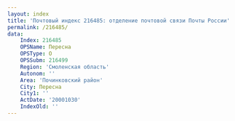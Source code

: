 ```yaml
---
layout: index
title: 'Почтовый индекс 216485: отделение почтовой связи Почты России'
permalink: /216485/
data:
    Index: 216485
    OPSName: Пересна
    OPSType: О
    OPSSubm: 216499
    Region: 'Смоленская область'
    Autonom: ''
    Area: 'Починковский район'
    City: Пересна
    City1: ''
    ActDate: '20001030'
    IndexOld: ''
---
```

